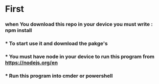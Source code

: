 # First
### when You download this repo in your device you must write : npm install
### * To start use it and download the pakge's
### * You must have node in your device to run this program from https://nodejs.org/en
### * Run this program into cmder or powershell
